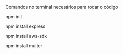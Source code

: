 Comandos no terminal necesários para rodar o código

npm init

npm install express

npm install aws-sdk

npm install multer
